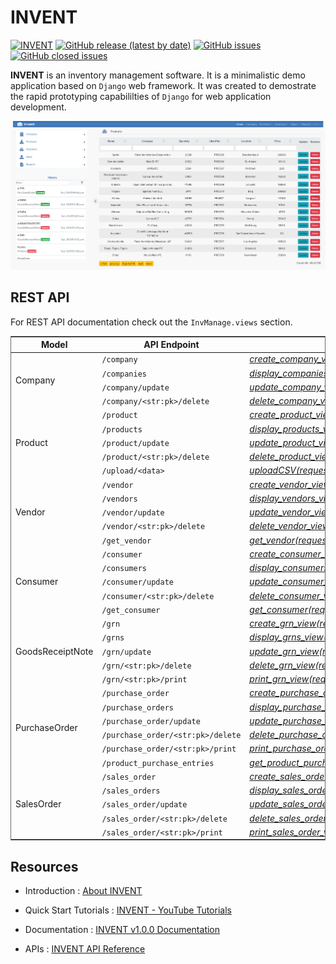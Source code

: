 # INVENT

[![INVENT](https://img.shields.io/badge/INVENT-python-blue)](#)
[![GitHub release (latest by date)](https://img.shields.io/github/v/release/joshigirish/InventoryManagement?color=gr&logo=GitHub)](https://github.com/JoshiGirish/InventoryManagement/releases/tag/v1.0.0)
[![GitHub issues](https://img.shields.io/github/issues-raw/JoshiGirish/InventoryManagement?color=red)](https://github.com/JoshiGirish/InventoryManagement/issues)
[![GitHub closed issues](https://img.shields.io/github/issues-closed-raw/JoshiGirish/InventoryManagement?color=green)](https://github.com/JoshiGirish/InventoryManagement/issues?q=is%3Aissue+is%3Aclosed)


**INVENT** is an inventory management software. It is a minimalistic demo application based on `Django` web framework. It was created to demostrate the rapid prototyping capabililties of `Django` for web application development.

![INVENT](/docs/images/main.png)


## REST API

For REST API documentation check out the `InvManage.views` section.

<table style="border:1px solid dimgray;">
	<thead>
		<tr>
			<th>
				Model
			</th>
			<th>
				API Endpoint
			</th>
			<th>
				View
			</th>
		</tr>
	</thead>
	<tbody>
	<!-- Company APIs -->
		<tr>
			<td rowspan="4">
				Company
			</td>
			<td>
				<code>/company</code>
			</td>
			<td>
				<a href="https://inventory-management.readthedocs.io/en/latest/autoapi/InvManage/views/company_views/index.html#InvManage.views.company_views.create_company_view" style="font-style:italic;">create_company_view(request)</a>
			</td>
		</tr>
		<tr>
			<td>
				<code>/companies</code>
			</td>
			<td>
				<a href="https://inventory-management.readthedocs.io/en/latest/autoapi/InvManage/views/company_views/index.html#InvManage.views.company_views.display_companies_view" style="font-style:italic;">display_companies_view(request)</a>
			</td>
		</tr>
		<tr>
			<td>
				<code>/company/update</code>
			</td>
			<td>
				<a href="https://inventory-management.readthedocs.io/en/latest/autoapi/InvManage/views/company_views/index.html#InvManage.views.company_views.update_company_view" style="font-style:italic;">update_company_view(request)</a>
			</td>
		</tr>
		<tr>
			<td>
				<code>/company/&lt;str:pk&gt;/delete</code>
			</td>
			<td>
				<a href="https://inventory-management.readthedocs.io/en/latest/autoapi/InvManage/views/company_views/index.html#InvManage.views.company_views.delete_company_view" style="font-style:italic;">delete_company_view(request, pk)</a>
			</td>
		</tr>
		<!-- Product APIs -->
		<tr>
			<td rowspan="5">
				Product
			</td>
			<td>
				<code>/product</code>
			</td>
			<td>
				<a href="https://inventory-management.readthedocs.io/en/latest/autoapi/InvManage/views/product_views/index.html#InvManage.views.product_views.create_product_view" style="font-style:italic;">create_product_view(request)</a>
			</td>
		</tr>
		<tr>
			<td>
				<code>/products</code>
			</td>
			<td>
				<a href="https://inventory-management.readthedocs.io/en/latest/autoapi/InvManage/views/product_views/index.html#InvManage.views.product_views.display_products_view" style="font-style:italic;">display_products_view(request)</a>
			</td>
		</tr>
		<tr>
			<td>
				<code>/product/update</code>
			</td>
			<td>
				<a href="https://inventory-management.readthedocs.io/en/latest/autoapi/InvManage/views/product_views/index.html#InvManage.views.product_views.update_product_view" style="font-style:italic;">update_product_view(request)</a>
			</td>
		</tr>
		<tr>
			<td>
				<code>/product/&lt;str:pk&gt;/delete</code>
			</td>
			<td>
				<a href="https://inventory-management.readthedocs.io/en/latest/autoapi/InvManage/views/product_views/index.html#InvManage.views.product_views.delete_product_view" style="font-style:italic;">delete_product_view(request, pk)</a>
			</td>
		</tr>
		<tr>
			<td>
				<code>/upload/&lt;data&gt;</code>
			</td>
			<td>
				<a href="https://inventory-management.readthedocs.io/en/latest/autoapi/InvManage/views/product_views/index.html#InvManage.views.product_views.uploadCSV" style="font-style:italic;">uploadCSV(request, data)</a>
			</td>
		</tr>
		<!-- Vendor APIs -->
		<tr>
			<td rowspan="5">
				Vendor
			</td>
			<td>
				<code>/vendor</code>
			</td>
			<td>
				<a href="https://inventory-management.readthedocs.io/en/latest/autoapi/InvManage/views/vendor_views/index.html#InvManage.views.vendor_views.create_vendor_view" style="font-style:italic;">create_vendor_view(request)</a>
			</td>
		</tr>
		<tr>
			<td>
				<code>/vendors</code>
			</td>
			<td>
				<a href="https://inventory-management.readthedocs.io/en/latest/autoapi/InvManage/views/vendor_views/index.html#InvManage.views.vendor_views.display_vendors_view" style="font-style:italic;">display_vendors_view(request)</a>
			</td>
		</tr>
		<tr>
			<td>
				<code>/vendor/update</code>
			</td>
			<td>
				<a href="https://inventory-management.readthedocs.io/en/latest/autoapi/InvManage/views/vendor_views/index.html#InvManage.views.vendor_views.update_vendor_view" style="font-style:italic;">update_vendor_view(request)</a>
			</td>
		</tr>
		<tr>
			<td>
				<code>/vendor/&lt;str:pk&gt;/delete</code>
			</td>
			<td>
				<a href="https://inventory-management.readthedocs.io/en/latest/autoapi/InvManage/views/vendor_views/index.html#InvManage.views.vendor_views.delete_vendor_view" style="font-style:italic;">delete_vendor_view(request, pk)</a>
			</td>
		</tr>
		<tr>
			<td>
				<code>/get_vendor</code>
			</td>
			<td>
				<a href="https://inventory-management.readthedocs.io/en/latest/autoapi/InvManage/views/vendor_views/index.html#InvManage.views.vendor_views.get_vendor" style="font-style:italic;">get_vendor(request)</a>
			</td>
		</tr>
		<!-- Consumer APIs -->
		<tr>
			<td rowspan="5">
				Consumer
			</td>
			<td>
				<code>/consumer</code>
			</td>
			<td>
				<a href="https://inventory-management.readthedocs.io/en/latest/autoapi/InvManage/views/consumer_views/index.html#InvManage.views.consumer_views.create_consumer_view" style="font-style:italic;">create_consumer_view(request)</a>
			</td>
		</tr>
		<tr>
			<td>
				<code>/consumers</code>
			</td>
			<td>
				<a href="https://inventory-management.readthedocs.io/en/latest/autoapi/InvManage/views/consumer_views/index.html#InvManage.views.consumer_views.display_consumers_view" style="font-style:italic;">display_consumers_view(request)</a>
			</td>
		</tr>
		<tr>
			<td>
				<code>/consumer/update</code>
			</td>
			<td>
				<a href="https://inventory-management.readthedocs.io/en/latest/autoapi/InvManage/views/consumer_views/index.html#InvManage.views.consumer_views.update_consumer_view" style="font-style:italic;">update_consumer_view(request)</a>
			</td>
		</tr>
		<tr>
			<td>
				<code>/consumer/&lt;str:pk&gt;/delete</code>
			</td>
			<td>
				<a href="https://inventory-management.readthedocs.io/en/latest/autoapi/InvManage/views/consumer_views/index.html#InvManage.views.consumer_views.delete_consumer_view" style="font-style:italic;">delete_consumer_view(request, pk)</a>
			</td>
		</tr>
		<tr>
			<td>
				<code>/get_consumer</code>
			</td>
			<td>
				<a href="https://inventory-management.readthedocs.io/en/latest/autoapi/InvManage/views/consumer_views/index.html#InvManage.views.consumer_views.get_consumer" style="font-style:italic;">get_consumer(request)</a>
			</td>
		</tr>
		<!-- GRN APIs -->
		<tr>
			<td rowspan="5">
				GoodsReceiptNote
			</td>
			<td>
				<code>/grn</code>
			</td>
			<td>
				<a href="https://inventory-management.readthedocs.io/en/latest/autoapi/InvManage/views/goods_receipt_note_views/index.html#InvManage.views.goods_receipt_note_views.create_grn_view" style="font-style:italic;">create_grn_view(request)</a>
			</td>
		</tr>
		<tr>
			<td>
				<code>/grns</code>
			</td>
			<td>
				<a href="https://inventory-management.readthedocs.io/en/latest/autoapi/InvManage/views/goods_receipt_note_views/index.html#InvManage.views.goods_receipt_note_views.display_grns_view" style="font-style:italic;">display_grns_view(request)</a>
			</td>
		</tr>
		<tr>
			<td>
				<code>/grn/update</code>
			</td>
			<td>
				<a href="https://inventory-management.readthedocs.io/en/latest/autoapi/InvManage/views/goods_receipt_note_views/index.html#InvManage.views.goods_receipt_note_views.update_grn_view" style="font-style:italic;">update_grn_view(request)</a>
			</td>
		</tr>
		<tr>
			<td>
				<code>/grn/&lt;str:pk&gt;/delete</code>
			</td>
			<td>
				<a href="https://inventory-management.readthedocs.io/en/latest/autoapi/InvManage/views/goods_receipt_note_views/index.html#InvManage.views.goods_receipt_note_views.delete_grn_view" style="font-style:italic;">delete_grn_view(request, pk)</a>
			</td>
		</tr>
		<tr>
			<td>
				<code>/grn/&lt;str:pk&gt;/print</code>
			</td>
			<td>
				<a href="https://inventory-management.readthedocs.io/en/latest/autoapi/InvManage/views/goods_receipt_note_views/index.html#InvManage.views.goods_receipt_note_views.print_grn_view" style="font-style:italic;">print_grn_view(request, pk)</a>
			</td>
		</tr>
		<!-- PO APIs -->
		<tr>
			<td rowspan="6">
				PurchaseOrder
			</td>
			<td>
				<code>/purchase_order</code>
			</td>
			<td>
				<a href="https://inventory-management.readthedocs.io/en/latest/autoapi/InvManage/views/purchase_order_views/index.html#InvManage.views.purchase_order_views.create_purchase_order_view" style="font-style:italic;">create_purchase_order_view(request)</a>
			</td>
		</tr>
		<tr>
			<td>
				<code>/purchase_orders</code>
			</td>
			<td>
				<a href="https://inventory-management.readthedocs.io/en/latest/autoapi/InvManage/views/purchase_order_views/index.html#InvManage.views.purchase_order_views.display_purchase_orders_view" style="font-style:italic;">display_purchase_orders_view(request)</a>
			</td>
		</tr>
		<tr>
			<td>
				<code>/purchase_order/update</code>
			</td>
			<td>
				<a href="https://inventory-management.readthedocs.io/en/latest/autoapi/InvManage/views/purchase_order_views/index.html#InvManage.views.purchase_order_views.update_purchase_order_view" style="font-style:italic;">update_purchase_order_view(request)</a>
			</td>
		</tr>
		<tr>
			<td>
				<code>/purchase_order/&lt;str:pk&gt;/delete</code>
			</td>
			<td>
				<a href="https://inventory-management.readthedocs.io/en/latest/autoapi/InvManage/views/purchase_order_views/index.html#InvManage.views.purchase_order_views.delete_purchase_order_view" style="font-style:italic;">delete_purchase_order_view(request, pk)</a>
			</td>
		</tr>
		<tr>
			<td>
				<code>/purchase_order/&lt;str:pk&gt;/print</code>
			</td>
			<td>
				<a href="https://inventory-management.readthedocs.io/en/latest/autoapi/InvManage/views/purchase_order_views/index.html#InvManage.views.purchase_order_views.print_purchase_order_view" style="font-style:italic;">print_purchase_order_view(request, pk)</a>
			</td>
		</tr>
		<tr>
			<td>
				<code>/product_purchase_entries</code>
			</td>
			<td>
				<a href="https://inventory-management.readthedocs.io/en/latest/autoapi/InvManage/views/purchase_order_views/index.html#InvManage.views.purchase_order_views.get_product_purchase_entries_view" style="font-style:italic;">get_product_purchase_entries_view(request)</a>
			</td>
		</tr>
		<!-- SO APIs -->
		<tr>
			<td rowspan="6">
				SalesOrder
			</td>
			<td>
				<code>/sales_order</code>
			</td>
			<td>
				<a href="https://inventory-management.readthedocs.io/en/latest/autoapi/InvManage/views/sales_order_views/index.html#InvManage.views.sales_order_views.create_sales_order_view" style="font-style:italic;">create_sales_order_view(request)</a>
			</td>
		</tr>
		<tr>
			<td>
				<code>/sales_orders</code>
			</td>
			<td>
				<a href="https://inventory-management.readthedocs.io/en/latest/autoapi/InvManage/views/sales_order_views/index.html#InvManage.views.sales_order_views.display_sales_orders_view" style="font-style:italic;">display_sales_orders_view(request)</a>
			</td>
		</tr>
		<tr>
			<td>
				<code>/sales_order/update</code>
			</td>
			<td>
				<a href="https://inventory-management.readthedocs.io/en/latest/autoapi/InvManage/views/sales_order_views/index.html#InvManage.views.sales_order_views.update_sales_order_view" style="font-style:italic;">update_sales_order_view(request)</a>
			</td>
		</tr>
		<tr>
			<td>
				<code>/sales_order/&lt;str:pk&gt;/delete</code>
			</td>
			<td>
				<a href="https://inventory-management.readthedocs.io/en/latest/autoapi/InvManage/views/sales_order_views/index.html#InvManage.views.sales_order_views.delete_sales_order_view" style="font-style:italic;">delete_sales_order_view(request, pk)</a>
			</td>
		</tr>
		<tr>
			<td>
				<code>/sales_order/&lt;str:pk&gt;/print</code>
			</td>
			<td>
				<a href="https://inventory-management.readthedocs.io/en/latest/autoapi/InvManage/views/sales_order_views/index.html#InvManage.views.sales_order_views.print_sales_order_view" style="font-style:italic;">print_sales_order_view(request, pk)</a>
			</td>
		</tr>
	</tbody>
</table>

## Resources

- Introduction : [About INVENT](https://inventory-management.readthedocs.io/en/latest/about.html)

- Quick Start Tutorials : [INVENT - YouTube Tutorials](https://inventory-management.readthedocs.io/en/latest/tutorials.html)

- Documentation : [INVENT v1.0.0 Documentation](https://inventory-management.readthedocs.io/en/latest/index.html)

- APIs : [INVENT API Reference](https://inventory-management.readthedocs.io/en/latest/autoapi/index.html)

